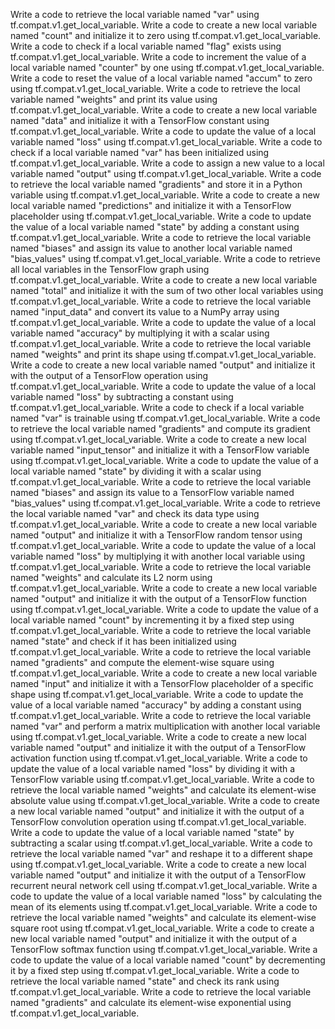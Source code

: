 Write a code to retrieve the local variable named "var" using tf.compat.v1.get_local_variable.
Write a code to create a new local variable named "count" and initialize it to zero using tf.compat.v1.get_local_variable.
Write a code to check if a local variable named "flag" exists using tf.compat.v1.get_local_variable.
Write a code to increment the value of a local variable named "counter" by one using tf.compat.v1.get_local_variable.
Write a code to reset the value of a local variable named "accum" to zero using tf.compat.v1.get_local_variable.
Write a code to retrieve the local variable named "weights" and print its value using tf.compat.v1.get_local_variable.
Write a code to create a new local variable named "data" and initialize it with a TensorFlow constant using tf.compat.v1.get_local_variable.
Write a code to update the value of a local variable named "loss" using tf.compat.v1.get_local_variable.
Write a code to check if a local variable named "var" has been initialized using tf.compat.v1.get_local_variable.
Write a code to assign a new value to a local variable named "output" using tf.compat.v1.get_local_variable.
Write a code to retrieve the local variable named "gradients" and store it in a Python variable using tf.compat.v1.get_local_variable.
Write a code to create a new local variable named "predictions" and initialize it with a TensorFlow placeholder using tf.compat.v1.get_local_variable.
Write a code to update the value of a local variable named "state" by adding a constant using tf.compat.v1.get_local_variable.
Write a code to retrieve the local variable named "biases" and assign its value to another local variable named "bias_values" using tf.compat.v1.get_local_variable.
Write a code to retrieve all local variables in the TensorFlow graph using tf.compat.v1.get_local_variable.
Write a code to create a new local variable named "total" and initialize it with the sum of two other local variables using tf.compat.v1.get_local_variable.
Write a code to retrieve the local variable named "input_data" and convert its value to a NumPy array using tf.compat.v1.get_local_variable.
Write a code to update the value of a local variable named "accuracy" by multiplying it with a scalar using tf.compat.v1.get_local_variable.
Write a code to retrieve the local variable named "weights" and print its shape using tf.compat.v1.get_local_variable.
Write a code to create a new local variable named "output" and initialize it with the output of a TensorFlow operation using tf.compat.v1.get_local_variable.
Write a code to update the value of a local variable named "loss" by subtracting a constant using tf.compat.v1.get_local_variable.
Write a code to check if a local variable named "var" is trainable using tf.compat.v1.get_local_variable.
Write a code to retrieve the local variable named "gradients" and compute its gradient using tf.compat.v1.get_local_variable.
Write a code to create a new local variable named "input_tensor" and initialize it with a TensorFlow variable using tf.compat.v1.get_local_variable.
Write a code to update the value of a local variable named "state" by dividing it with a scalar using tf.compat.v1.get_local_variable.
Write a code to retrieve the local variable named "biases" and assign its value to a TensorFlow variable named "bias_values" using tf.compat.v1.get_local_variable.
Write a code to retrieve the local variable named "var" and check its data type using tf.compat.v1.get_local_variable.
Write a code to create a new local variable named "output" and initialize it with a TensorFlow random tensor using tf.compat.v1.get_local_variable.
Write a code to update the value of a local variable named "loss" by multiplying it with another local variable using tf.compat.v1.get_local_variable.
Write a code to retrieve the local variable named "weights" and calculate its L2 norm using tf.compat.v1.get_local_variable.
Write a code to create a new local variable named "output" and initialize it with the output of a TensorFlow function using tf.compat.v1.get_local_variable.
Write a code to update the value of a local variable named "count" by incrementing it by a fixed step using tf.compat.v1.get_local_variable.
Write a code to retrieve the local variable named "state" and check if it has been initialized using tf.compat.v1.get_local_variable.
Write a code to retrieve the local variable named "gradients" and compute the element-wise square using tf.compat.v1.get_local_variable.
Write a code to create a new local variable named "input" and initialize it with a TensorFlow placeholder of a specific shape using tf.compat.v1.get_local_variable.
Write a code to update the value of a local variable named "accuracy" by adding a constant using tf.compat.v1.get_local_variable.
Write a code to retrieve the local variable named "var" and perform a matrix multiplication with another local variable using tf.compat.v1.get_local_variable.
Write a code to create a new local variable named "output" and initialize it with the output of a TensorFlow activation function using tf.compat.v1.get_local_variable.
Write a code to update the value of a local variable named "loss" by dividing it with a TensorFlow variable using tf.compat.v1.get_local_variable.
Write a code to retrieve the local variable named "weights" and calculate its element-wise absolute value using tf.compat.v1.get_local_variable.
Write a code to create a new local variable named "output" and initialize it with the output of a TensorFlow convolution operation using tf.compat.v1.get_local_variable.
Write a code to update the value of a local variable named "state" by subtracting a scalar using tf.compat.v1.get_local_variable.
Write a code to retrieve the local variable named "var" and reshape it to a different shape using tf.compat.v1.get_local_variable.
Write a code to create a new local variable named "output" and initialize it with the output of a TensorFlow recurrent neural network cell using tf.compat.v1.get_local_variable.
Write a code to update the value of a local variable named "loss" by calculating the mean of its elements using tf.compat.v1.get_local_variable.
Write a code to retrieve the local variable named "weights" and calculate its element-wise square root using tf.compat.v1.get_local_variable.
Write a code to create a new local variable named "output" and initialize it with the output of a TensorFlow softmax function using tf.compat.v1.get_local_variable.
Write a code to update the value of a local variable named "count" by decrementing it by a fixed step using tf.compat.v1.get_local_variable.
Write a code to retrieve the local variable named "state" and check its rank using tf.compat.v1.get_local_variable.
Write a code to retrieve the local variable named "gradients" and calculate its element-wise exponential using tf.compat.v1.get_local_variable.